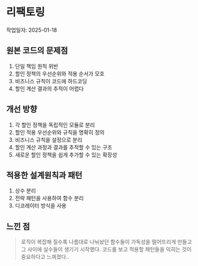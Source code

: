 # 리팩토링

작업일자: 2025-01-18

## 원본 코드의 문제점

1. 단일 책임 원칙 위반
2. 할인 정책의 우선순위와 적용 순서가 모호
3. 비즈니스 규칙이 코드에 하드코딩
4. 할인 계산 결과의 추적이 어렵다

## 개선 방향

1. 각 할인 정책을 독립적인 모듈로 분리
2. 할인 적용 우선순위와 규칙을 명확히 정의
3. 비즈니스 규칙을 설정으로 분리
4. 할인 계산 과정과 결과를 추적할 수 있는 구조
5. 새로운 할인 정책을 쉽게 추가할 수 있는 확장성

## 적용한 설계원칙과 패턴

1. 상수 분리
2. 전략 패턴을 사용하여 함수 분리
3. 디코레이터 방식을 사용

## 느낀 점

> 로직이 복잡해 질수록 나름대로 나눠놨던 함수들이 가독성을 떨어뜨리게 만들고 그 사이에 실수들이 생기기 시작했다.
> 코드롤 보고 적용할 패턴들을 익히는 것이 중요하다고 느껴졌다..
